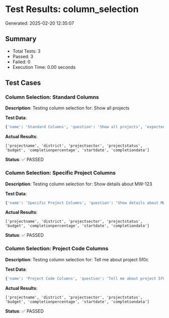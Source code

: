 # Test Results: column_selection

Generated: 2025-02-20 12:35:07

## Summary

- Total Tests: 3
- Passed: 3
- Failed: 0
- Execution Time: 0.00 seconds

## Test Cases

### Column Selection: Standard Columns

**Description**: Testing column selection for: Show all projects

**Test Data**:
```python
{'name': 'Standard Columns', 'question': 'Show all projects', 'expected_columns': ['projectname', 'district', 'projectsector', 'projectstatus', 'budget', 'completionpercentage', 'startdate', 'completiondata'], 'unexpected_columns': []}
```

**Actual Results**:
```
['projectname', 'district', 'projectsector', 'projectstatus', 'budget', 'completionpercentage', 'startdate', 'completiondata']
```

**Status**: ✅ PASSED

### Column Selection: Specific Project Columns

**Description**: Testing column selection for: Show details about MW-123

**Test Data**:
```python
{'name': 'Specific Project Columns', 'question': 'Show details about MW-123', 'expected_columns': ['projectname', 'district', 'projectsector', 'projectstatus', 'budget', 'completionpercentage', 'startdate', 'completiondata'], 'unexpected_columns': []}
```

**Actual Results**:
```
['projectname', 'district', 'projectsector', 'projectstatus', 'budget', 'completionpercentage', 'startdate', 'completiondata']
```

**Status**: ✅ PASSED

### Column Selection: Project Code Columns

**Description**: Testing column selection for: Tell me about project 5f0c

**Test Data**:
```python
{'name': 'Project Code Columns', 'question': 'Tell me about project 5f0c', 'expected_columns': ['projectname', 'district', 'projectsector', 'projectstatus', 'budget', 'completionpercentage', 'startdate', 'completiondata'], 'unexpected_columns': []}
```

**Actual Results**:
```
['projectname', 'district', 'projectsector', 'projectstatus', 'budget', 'completionpercentage', 'startdate', 'completiondata']
```

**Status**: ✅ PASSED

